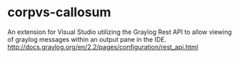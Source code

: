 # corpvs-callosum
An extension for Visual Studio utilizing the Graylog Rest API to allow viewing of graylog messages within an output pane in the IDE. 
http://docs.graylog.org/en/2.2/pages/configuration/rest_api.html
